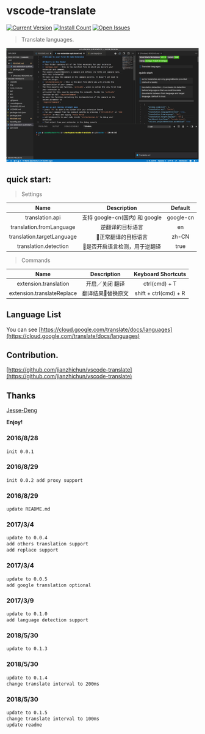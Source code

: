 # vscode-translate

[![Current Version](https://vsmarketplacebadge.apphb.com/version/chun.vscode-translate.svg)](https://marketplace.visualstudio.com/items?itemName=chun.vscode-translate)
[![Install Count](https://vsmarketplacebadge.apphb.com/installs/chun.vscode-translate.svg)](https://marketplace.visualstudio.com/items?itemName=chun.vscode-translate)
[![Open Issues](https://vsmarketplacebadge.apphb.com/rating/chun.vscode-translate.svg)](https://marketplace.visualstudio.com/items?itemName=chun.vscode-translate)

> Translate languages.

![undefined](/img/simple.gif)

## quick start:

> Settings

| Name | Description | Default |  
| :--: | :---------: | :-----: |
| translation.api | 支持 google-cn(国内) 和 google| google-cn |
| translation.fromLanguage | 逆翻译的目标语言 | en |
| translation.targetLanguage | 正常翻译的目标语言 | zh-CN |
| translation.detection | 是否开启语言检测，用于逆翻译 | true |

> Commands

| Name | Description | Keyboard Shortcuts | 
| :--: | :---------: | :----------------: |
| extension.translation | 开启／关闭 翻译 | ctrl(cmd) + T |
| extension.translateReplace | 翻译结果替换原文 | shift + ctrl(cmd) + R |

## Language List

You can see [https://cloud.google.com/translate/docs/languages](https://cloud.google.com/translate/docs/languages)


## Contribution.

[https://github.com/jianzhichun/vscode-translate](https://github.com/jianzhichun/vscode-translate)

## Thanks

[Jesse-Deng](https://github.com/Jesse-Deng)

**Enjoy!**

### 2016/8/28
    init 0.0.1
### 2016/8/29
    init 0.0.2 add proxy support 
### 2016/8/29
    update README.md
### 2017/3/4 
    update to 0.0.4
    add others translation support
    add replace support
### 2017/3/4
    update to 0.0.5
    add google translation optional
### 2017/3/9
    update to 0.1.0
    add language detection support
### 2018/5/30
    update to 0.1.3
### 2018/5/30
    update to 0.1.4
    change translate interval to 200ms
### 2018/5/30
    update to 0.1.5
    change translate interval to 100ms
    update readme